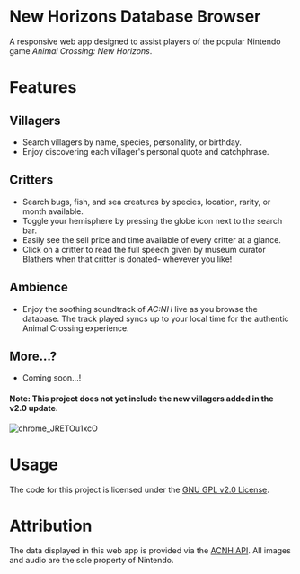 # New Horizons Database Browser

A responsive web app designed to assist players of the popular Nintendo game _Animal Crossing: New Horizons_.


# Features
## Villagers
- Search villagers by name, species, personality, or birthday.
- Enjoy discovering each villager's personal quote and catchphrase.

## Critters
- Search bugs, fish, and sea creatures by species, location, rarity, or month available.
- Toggle your hemisphere by pressing the globe icon next to the search bar.
- Easily see the sell price and time available of every critter at a glance.
- Click on a critter to read the full speech given by museum curator Blathers when that critter is donated- whevever you like!

## Ambience
- Enjoy the soothing soundtrack of _AC:NH_ live as you browse the database. The track played syncs up to your local time for the authentic Animal Crossing experience.

## More...?
- Coming soon...!

#### Note: This project does not yet include the new villagers added in the v2.0 update.

![chrome_JRETOu1xcO](https://user-images.githubusercontent.com/96756923/166129214-60670002-0fbc-428f-a1e9-1be668463bcb.png)


# Usage
The code for this project is licensed under the [GNU GPL v2.0 License](https://github.com/ramblingadam/acnh/blob/main/LICENSE.md).

# Attribution
The data displayed in this web app is provided via the [ACNH API](https://acnhapi.com/).
All images and audio are the sole property of Nintendo.
